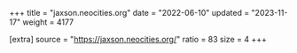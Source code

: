 +++
title = "jaxson.neocities.org"
date = "2022-06-10"
updated = "2023-11-17"
weight = 4177

[extra]
source = "https://jaxson.neocities.org/"
ratio = 83
size = 4
+++
